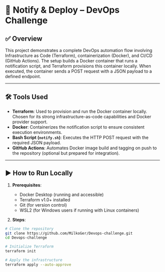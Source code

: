 # 🚀 Notify & Deploy – DevOps Challenge

## ✅ Overview

This project demonstrates a complete DevOps automation flow involving Infrastructure as Code (Terraform), containerization (Docker), and CI/CD (GitHub Actions). The setup builds a Docker container that runs a notification script, and Terraform provisions this container locally. When executed, the container sends a POST request with a JSON payload to a defined endpoint.

---

## 🛠️ Tools Used

- **Terraform**: Used to provision and run the Docker container locally. Chosen for its strong infrastructure-as-code capabilities and Docker provider support.
- **Docker**: Containerizes the notification script to ensure consistent execution environments.
- **Bash Script (`notify.sh`)**: Executes the HTTP POST request with the required JSON payload.
- **GitHub Actions**: Automates Docker image build and tagging on push to the repository (optional but prepared for integration).

---

## ▶️ How to Run Locally

1. **Prerequisites**:
   - Docker Desktop (running and accessible)
   - Terraform v1.0+ installed
   - Git (for version control)
   - WSL2 (for Windows users if running with Linux containers)

2. **Steps**:

```bash
# Clone the repository
git clone https://github.com/MilkoGer/Devops-challenge.git
cd Devops-challenge

# Initialize Terraform
terraform init

# Apply the infrastructure
terraform apply --auto-approve
